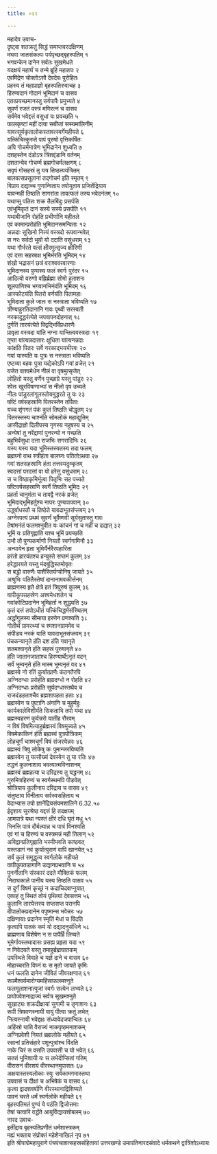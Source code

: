 ```yaml
---
title: ०३२

---
```

महादेव उवाच-  
दृष्ट्वा शतक्रतुं सिद्धं समाप्तवरदक्षिणम्  
मघवा जातसंकल्पः पर्यपृच्छद्बृहस्पतिम् १  
भगवन्केन दानेन सर्वतः सुखमेधते  
यदक्षयं महार्घं च तन्मे ब्रूहि महातपः २  
एवमिंद्रेण चोक्तोऽसौ देवदेवः पुरोहितः  
प्रहस्य तं महाप्राज्ञो बृहस्पतिरुवाचह ३  
हिरण्यदानं गोदानं भूमिदानं च वासव  
एतत्प्रयच्छमानस्तु सर्वपापैः प्रमुच्यते ४  
सुवर्णं रजतं वस्त्रं मणिरत्नं च वासव  
सर्वमेव भवेद्दत्तं वसुधां यः प्रयच्छति ५  
फालकृष्टां महीं दत्वा सबीजां सस्यमालिनीम्  
यावत्सूर्यकृतालोकस्तावत्स्वर्गेमहीयते ६  
यत्किंचित्कुरुते पापं पुरुषो वृत्तिकर्षितः  
अपि गोचर्ममात्रेण भूमिदानेन शुध्यति ७  
दशहस्तेन दंडोऽत्र त्रिंशद्दंडानि वर्तनम्  
दशतान्येव गोचर्म्म ब्रह्मगोचर्मलक्षणम् ८  
सवृषं गोसहस्रं तु यत्र तिष्ठत्ययंत्रितम्  
बालवत्सप्रसूतानां तद्गोचर्म इति स्मृतम् ९  
विप्राय दद्याच्च गुणान्विताय तपोयुताय प्रजितेंद्रियाय  
यावन्मही तिष्ठति सागरांता तावत्फलं तस्य भवेदनंतम् १०  
यथाप्सु पतितः शक्र तैलबिंदुः प्रसर्पति  
एवंभूमिकृतं दानं सस्ये सस्ये प्रसर्पति ११  
यथाबीजानि रोहंति प्रचीर्णानि महीतले  
एवं कामान्प्ररोहंति भूमिदानसमन्विताः १२  
अन्नदाः सुखिनो नित्यं वस्त्रदो रूपवान्भवेत्  
स नरः सर्वदो भूयो यो ददाति वसुंधराम् १३  
यथा गौर्भरते वत्सं क्षीरमुत्सृज्य क्षीरिणी  
एवं दत्ता सहस्राक्ष भूमिर्भरति भूमिदम् १४  
शंखो भद्रासनं छत्रं वराश्ववरवारणाः  
भूमिदानस्य पुण्यस्य फलं स्वर्गः पुरंदर १५  
आदित्यो वरुणो वह्निर्ब्रह्मा सोमो हुताशनः  
शूलपाणिश्च भगवानभिनंदंति भूमिदम् १६  
आस्फोटयंति पितरो वर्णयंति पितामहाः  
भूमिदाता कुले जातः स नस्त्राता भविष्यति १७  
त्रीण्याहुरतिदानानि गावः पृथ्वी सरस्वती  
नरकादुद्धरंत्येते जपवापनदोहनात् १८  
दुर्गतिं तारयंत्येते विद्वद्भिर्विप्रधारणैः  
प्रावृता वस्त्रदा यांति नग्ना यान्तित्ववस्त्रदाः १९  
तृप्ता यांत्यन्नदातारः क्षुधिता यांत्यनन्नदाः  
कांक्षंति पितरः सर्वे नरकाद्भयभीरवः २०  
गयां यास्यति यः पुत्रः स नस्त्राता भविष्यति  
एष्टव्या बहवः पुत्रा यद्येकोऽपि गयां व्रजेत् २१  
यजेत वाश्वमेधेन नीलं वा वृषमुत्सृजेत्  
लोहितो यस्तु वर्णेन पुच्छाग्रे यस्तु पांडुरः २२  
श्वेतः खुरविषाणाभ्यां स नीलो वृष उच्यते  
नीलः पांडुरलांगूलस्तोयमुद्धरते तु यः २३  
षष्टिं वर्षसहस्राणि पितरस्तेन तर्पिताः  
यच्च शृंगगतं पंकं कुलं तिष्ठति चोद्धृतम् २४  
पितरस्तस्य चाश्नंति सोमलोकं महाद्युतिम्  
आसीद्राज्ञो दिलीपस्य नृगस्य नहुषस्य च २५  
अन्येषां तु नरेंद्राणां पुनरन्यो न गच्छति  
बहुभिर्वसुधा दत्ता राजभिः सगरादिभिः २६  
यस्य यस्य यदा भूमिस्तस्यतस्य तदा फलम्  
ब्रह्मघ्नो वाथ स्त्रीहंता बालघ्नः पतितोऽथवा २७  
गवां शतसहस्राणि हंता तत्तस्यदुःष्कृतम्  
स्वदत्तां परदत्तां वा यो हरेत्तु वसुंधराम् २८  
स च विष्ठाकृमिर्भूत्वा पितृभिः सह पच्यते  
षष्टिवर्षसहस्राणि स्वर्गे तिष्ठति भूमिदः २९  
प्रहर्ता चानुमंता च तावद्वै नरकं व्रजेत्  
भूमिदाद्भूमिहर्तुश्च नापरः पुण्यपापवान् ३०  
उर्द्ध्वाधस्तौ च तिष्ठेते यावदाभूतसंप्लवम् ३१  
अग्नेरपत्यं प्रथमं सुवर्णं भूर्वैष्णवी सूर्यसुतास्तु गावः  
तेषांमनंतं फलमश्नुवीत यः कांचनं गां च महीं च दद्यात् ३२  
भूमिं यः प्रतिगृह्णाति यश्च भूमिं प्रयच्छति  
उभौ तौ पुण्यकर्माणौ नियतौ स्वर्गगामिनौ ३३  
अन्यायेन हृता भूमिर्यैर्नरैरपहारिता  
हरंतो हारयंतश्च हन्युस्ते सप्तमं कुलम् ३४  
हरेद्धारयते यस्तु मंदबुद्धिस्तमोवृतः  
स बद्धो वारुणैः पाशैस्तिर्यग्योनिषु जायते ३५  
अश्रुभिः पतितैस्तेषां दानानामवकीर्त्तनम्  
ब्राह्मणस्य हृते क्षेत्रे हतं त्रिपुरुषं कुलम् ३६  
वापीकूपसहस्रेण अश्वमेधशतेन च  
गवांकोटिप्रदानेन भूमिहर्ता न शुद्ध्यति ३७  
कृतं दत्तं तपोऽधीतं यत्किंचिद्धर्मसंस्थितम्  
अर्द्धांगुलस्य सीमाया हरणेन प्रणश्यति ३८  
गोतीर्थं ग्रामरथ्यां च श्मशानग्राममेव च  
संपीड्य नरकं याति यावदाभूतसंप्लवम् ३९  
पंचकन्यानृते हंति दश हंति गवानृते  
शतमश्वानृते हंति सहस्रं पुरुषानृते ४०  
हंति जातानजातांश्च हिरण्यार्थेऽनृतं वदन्  
सर्वं भूम्यनृते हंति मास्म भूम्यनृतं वद ४१  
ब्रह्मस्वे नो रतिं कुर्यात्प्राणैः कंठगतैरपि  
अग्निदग्धाः प्ररोहंति ब्रह्मदग्धो न रोहति ४२  
अग्निदग्धाः प्ररोहंति सूर्यदग्धास्तथैव च  
राजदंडहताश्चैव ब्रह्मशापहता हताः ४३  
ब्रह्मस्वेन च पुष्टानि अंगानि च मुहुर्महुः  
कार्यकालेविशीर्यंते सिकताभि तपो यथा ४४  
ब्रह्मस्वहरणं कुर्वन्नरो यातीह रौरवम्  
न विषं विषमित्याहुर्ब्रह्मस्वं विषमुच्यते ४५  
विषमेकाकिनं हंति ब्रह्मस्वं पुत्रपौत्रिकम्  
लोहचूर्णं चाश्मचूर्णं विषं संजरयेन्नरः ४६  
ब्रह्मस्वं त्रिषु लोकेषु कः पुमान्जरयिष्यति  
ब्रह्मस्वेन तु यत्सौख्यं देवस्वेन तु या रतिः ४७  
तद्धनं कुलनाशाय भवत्यात्मविनाशनम्  
ब्रह्मस्वं ब्रह्महत्या च दरिद्रस्य तु यद्धनम् ४८  
गुरुमित्रहिरण्यं च स्वर्गस्थमपि पीडयेत्  
श्रोत्रियाय कुलीनाय दरिद्राय च वासव ४९  
संतुष्टाय विनीताय सर्वस्वसहिताय च  
वेदाभ्यास तपो ज्ञानेंद्रियसंयमशालिने 6.32.५०  
ईदृशाय सुरश्रेष्ठ यद्दत्तं हि तदक्षयम्  
आमपात्रे यथा न्यस्तं क्षीरं दधि घृतं मधु ५१  
भिनत्ति पात्रं दौर्बल्यान्न च पात्रं विनश्यति  
एवं गां च हिरण्यं च वस्त्रमन्नं मही तिलान् ५२  
अविद्वान्प्रतिगृह्णाति भस्मीभवति काष्ठवत्  
यस्तडागं नवं कुर्यात्पुराणं वापि खानयेत् ५३  
सर्वं कुलं समुद्धृत्य स्वर्गलोके महीयते  
वापीकूपतडागानि उद्यानप्रभवानि च ५४  
पुनर्नीतानि संस्कारं ददते मौक्तिकं फलम्  
निदाघकाले पानीय यस्य तिष्ठति वासव ५५  
स दुर्गं विषमं कृच्छ्रं न कदाचिदवाप्नुयात्  
एकाहं तु स्थितं तोयं पृथिव्यां देवसत्तम ५६  
कुलानि तारयेत्तस्य सप्तसप्त परानपि  
दीपालोकप्रदानेन वपुष्मान्स भवेन्नरः ५७  
दक्षिणायाः प्रदानेन स्मृतिं मेधां च विंदति  
कृत्वापि पातकं कर्म यो दद्यादनुसंधिने ५८  
ब्राह्मणाय विशेषेण न स पापैर्हि लिप्यते  
भूमेर्गावस्तथादासः प्रसह्य प्रहृता यदा ५९  
न निवेदयते यस्तु तमाहुर्ब्रह्मघातकम्  
उपस्थिते विवाहे च यज्ञे दाने च वासव ६०  
मोहाच्चरति विघ्नं यः स मृतो जायते कृमिः  
धनं फलति दानेन जीवितं जीवरक्षणात् ६१  
रूपमैश्वर्यमारोग्यमहिंसाफलमश्नुते  
फलमूलाशनात्पूजां स्वर्गः सत्येन लभ्यते ६२  
प्रायोपवेशनाद्राज्यं सर्वत्र सुखमश्नुते  
सुखाट्यः शक्रदीक्षायां सुगामी च तृणाशनः ६३  
रूपी त्रिषवणस्नायी वायुं पीत्वा क्रतुं लभेत्  
नित्यस्नायी भवेद्दक्षः संध्यावेदजपान्वितः ६४  
अहिंस्रो याति वैराज्यं नाकपृष्ठमनाशकम्  
अग्निप्रवेशी नियतं ब्रह्मलोके महीयते ६५  
रसानां प्रतिसंहारे पशून्पुत्रांश्च विंदति  
नाके चिरं स वसति उपवासी च यो भवेत् ६६  
सततं भूमिशायी यः स लभेदीप्सितां गतिम्  
वीरासनं वीरशयं वीरस्थानमुपासतः ६७  
अक्षयास्तस्यलोकाः स्युः सर्वकामगमास्तथा  
उपवासं च दीक्षां च अभिषेकं च वासव ६८  
कृत्वा द्वादशवर्षाणि वीरस्थानाद्विशिष्यते  
पावनं चरते धर्मं स्वर्गलोके महीयते ६९  
बृहस्पतिमतं पुण्यं ये पठंति द्विजोत्तमाः  
तेषां चत्वारि वर्द्धंते आयुर्विद्यायशोबलम् ७०  
नारद उवाच-  
इतींद्राय बृहस्पतिप्रणीतं धर्मशास्त्रकम्  
मह्यं भक्ताय संप्रोक्तं महेशेनाखिलं नृप ७१  
इति श्रीपाद्मेमहापुराणे पंचपंचाशत्सहस्रसंहितायां उत्तरखण्डे उमापतिनारदसंवादे धर्मकथने द्वात्रिंशोऽध्यायः